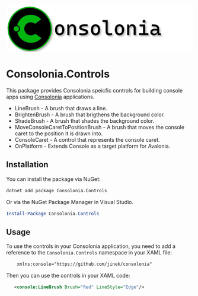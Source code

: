 ![](https://raw.githubusercontent.com/jinek/consolonia/main/assets/images/Logo.png)

# Consolonia.Controls
This package provides Consolonia speicfic controls for building console apps using [Consolonia](https://github.com/jinek/consolonia) applications.
* LineBrush - A brush that draws a line.
* BrightenBrush -  A brush that brigthens the background color.
* ShadeBrush - A brush that shades the background color.
* MoveConsoleCaretToPositionBrush - A brush that moves the console caret to the position it is drawn into.
* ConsoleCaret - A control that represents the console caret.
* OnPlatform - Extends Console as a target platform for Avalonia.

## Installation
You can install the package via NuGet:
```bash
dotnet add package Consolonia.Controls
```
Or via the NuGet Package Manager in Visual Studio.
```powershell
Install-Package Consolonia.Controls
```
## Usage
To use the controls in your Consolonia application, you need to add a reference to the `Consolonia.Controls` namespace in your XAML file:
```xml
    xmlns:console="https://github.com/jinek/consolonia"
```
Then you can use the controls in your XAML code:
```xml
   <console:LineBrush Brush="Red" LineStyle="Edge"/>
```
